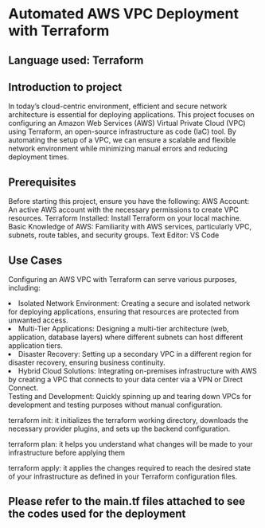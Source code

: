 <h1>Automated AWS VPC Deployment with Terraform</h1>
<h2>Language used: Terraform</h2>
<h2>Introduction to project</h2>
<p>In today’s cloud-centric environment, efficient and secure network architecture is essential for deploying applications. This project focuses on configuring an Amazon Web Services (AWS) Virtual Private Cloud (VPC) using Terraform, an open-source infrastructure as code (IaC) tool. By automating the setup of a VPC, we can ensure a scalable and flexible network environment while minimizing manual errors and reducing deployment times.</p>
<h2>Prerequisites</h2>
<p>Before starting this project, ensure you have the following:
AWS Account: An active AWS account with the necessary permissions to create VPC resources.
Terraform Installed: Install Terraform on your local machine.
Basic Knowledge of AWS: Familiarity with AWS services, particularly VPC, subnets, route tables, and security groups.
Text Editor: VS Code</p>
<h2>Use Cases</h2>
<p>Configuring an AWS VPC with Terraform can serve various purposes, including:
<li>Isolated Network Environment: Creating a secure and isolated network for deploying applications, ensuring that resources are protected from unwanted access.</li>
<li>Multi-Tier Applications: Designing a multi-tier architecture (web, application, database layers) where different subnets can host different application tiers.</li>
<li>Disaster Recovery: Setting up a secondary VPC in a different region for disaster recovery, ensuring business continuity.</li>
<li>Hybrid Cloud Solutions: Integrating on-premises infrastructure with AWS by creating a VPC that connects to your data center via a VPN or Direct Connect.</li>
<l1>Testing and Development: Quickly spinning up and tearing down VPCs for development and testing purposes without manual configuration.</l1></p>
 <p>terraform init: it initializes the terraform working directory, downloads the necessary provider plugins, and sets up the backend configuration.</p>
 <p>terraform plan: it helps you understand what changes will be made to your infrastructure before applying them</p>
 <p>terraform apply: it applies the changes required to reach the desired state of your infrastructure as defined in your Terraform configuration files.</p>
 <h2>Please refer to the main.tf files attached to see the codes used for the deployment</h2>


